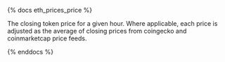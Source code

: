 {% docs eth_prices_price %}

The closing token price for a given hour. Where applicable, each price is adjusted as the average of closing prices from coingecko and coinmarketcap price feeds.

{% enddocs %}